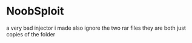 # NoobSploit
a very bad injector i made 
also ignore the two rar files they are both just copies of the folder
